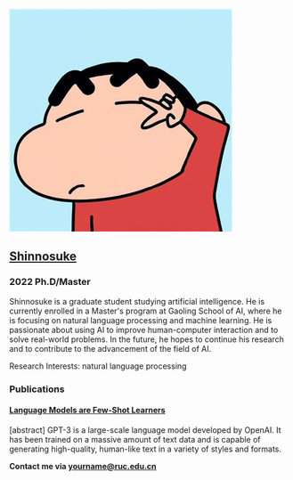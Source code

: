 ![Shinnosuke](./public/img/Shinnosuke.jpg)

## [Shinnosuke](https://your.homepage.com)

### 2022 Ph.D/Master 

Shinnosuke is a graduate student studying artificial intelligence. He is currently enrolled in a Master's program at Gaoling School of AI, where he is focusing on natural language processing and machine learning. He is passionate about using AI to improve human-computer interaction and to solve real-world problems. In the future, he hopes to continue his research and to contribute to the advancement of the field of AI.

Research Interests: natural language processing

### Publications

#### [Language Models are Few-Shot Learners](project.homepage.or.arxiv.com)
[abstract]
GPT-3 is a large-scale language model developed by OpenAI. It has been trained on a massive amount of text data and is capable of generating high-quality, human-like text in a variety of styles and formats.

**Contact me via yourname@ruc.edu.cn**

